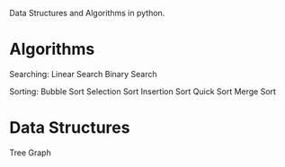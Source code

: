 Data Structures and Algorithms in python.

Algorithms
==========
Searching:
  Linear Search
  Binary Search

Sorting:
  Bubble Sort
  Selection Sort
  Insertion Sort
  Quick Sort
  Merge Sort

Data Structures
===============
Tree
Graph
